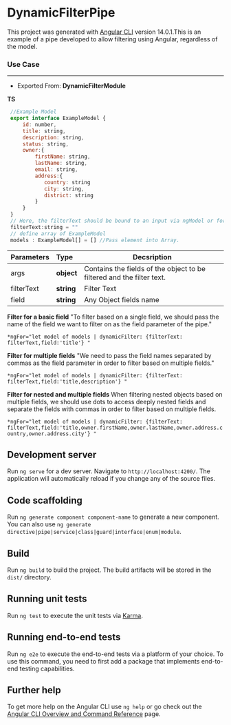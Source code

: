 # DynamicFilterPipe

This project was generated with [Angular CLI](https://github.com/angular/angular-cli) version 14.0.1.This is an example of a pipe developed to allow filtering using Angular, regardless of the model.

### Use Case
---
- Exported From: **DynamicFilterModule** 

**TS**
```javascript  
 //Example Model
 export interface ExampleModel {
     id: number,
     title: string,
     description: string,
     status: string,
     owner:{
         firstName: string,
         lastName: string,
         email: string,
         address:{
            country: string
            city: string,
            district: string 
         }
     }
 }
 // Here, the filterText should be bound to an input via ngModel or formControl and its value should be read from that input.
 filterText:string = ""
 // define array of ExampleModel
 models : ExampleModel[] = [] //Pass element into Array.
```

| Parameters  | Type | Decsription |
| :------------ |:---------------| -----|
| args      | **object** | Contains the fields of the object to be filtered and the filter text. |
| filterText | **string**|  Filter Text  |
| field | **string**| Any Object fields name |

**Filter for a basic field**
"To filter based on a single field, we should pass the name of the field we want to filter on as the field parameter of the pipe."

`*ngFor="let model of models | dynamicFilter: {filterText: filterText,field:'title'} "`

**Filter for multiple fields**
"We need to pass the field names separated by commas as the field parameter in order to filter based on multiple fields."

`*ngFor="let model of models | dynamicFilter: {filterText: filterText,field:'title,description'} "`

**Filter for nested and multiple fields**
When filtering nested objects based on multiple fields, we should use dots to access deeply nested fields and separate the fields with commas in order to filter based on multiple fields.

`*ngFor="let model of models | dynamicFilter: {filterText: filterText,field:'title,owner.firstName,owner.lastName,owner.address.country,owner.address.city'} "`



## Development server

Run `ng serve` for a dev server. Navigate to `http://localhost:4200/`. The application will automatically reload if you change any of the source files.

## Code scaffolding

Run `ng generate component component-name` to generate a new component. You can also use `ng generate directive|pipe|service|class|guard|interface|enum|module`.

## Build

Run `ng build` to build the project. The build artifacts will be stored in the `dist/` directory.

## Running unit tests

Run `ng test` to execute the unit tests via [Karma](https://karma-runner.github.io).

## Running end-to-end tests

Run `ng e2e` to execute the end-to-end tests via a platform of your choice. To use this command, you need to first add a package that implements end-to-end testing capabilities.

## Further help

To get more help on the Angular CLI use `ng help` or go check out the [Angular CLI Overview and Command Reference](https://angular.io/cli) page.
